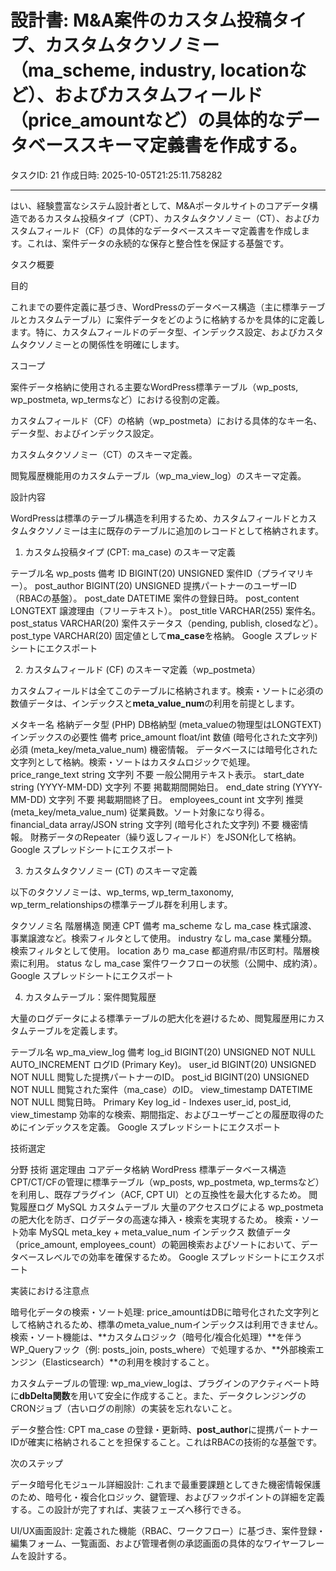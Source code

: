 # 設計書: M&A案件のカスタム投稿タイプ、カスタムタクソノミー（ma_scheme, industry, locationなど）、およびカスタムフィールド（price_amountなど）の具体的なデータベーススキーマ定義書を作成する。

タスクID: 21
作成日時: 2025-10-05T21:25:11.758282

---

はい、経験豊富なシステム設計者として、M&Aポータルサイトのコアデータ構造であるカスタム投稿タイプ（CPT）、カスタムタクソノミー（CT）、およびカスタムフィールド（CF）の具体的なデータベーススキーマ定義書を作成します。これは、案件データの永続的な保存と整合性を保証する基盤です。

タスク概要

目的

これまでの要件定義に基づき、WordPressのデータベース構造（主に標準テーブルとカスタムテーブル）に案件データをどのように格納するかを具体的に定義します。特に、カスタムフィールドのデータ型、インデックス設定、およびカスタムタクソノミーとの関係性を明確にします。

スコープ

案件データ格納に使用される主要なWordPress標準テーブル（wp_posts, wp_postmeta, wp_termsなど）における役割の定義。

カスタムフィールド（CF）の格納（wp_postmeta）における具体的なキー名、データ型、およびインデックス設定。

カスタムタクソノミー（CT）のスキーマ定義。

閲覧履歴機能用のカスタムテーブル（wp_ma_view_log）のスキーマ定義。

設計内容

WordPressは標準のテーブル構造を利用するため、カスタムフィールドとカスタムタクソノミーは主に既存のテーブルに追加のレコードとして格納されます。

1. カスタム投稿タイプ (CPT: ma_case) のスキーマ定義

テーブル名	wp_posts	備考
ID	BIGINT(20) UNSIGNED	案件ID（プライマリキー）。
post_author	BIGINT(20) UNSIGNED	提携パートナーのユーザーID（RBACの基盤）。
post_date	DATETIME	案件の登録日時。
post_content	LONGTEXT	譲渡理由（フリーテキスト）。
post_title	VARCHAR(255)	案件名。
post_status	VARCHAR(20)	案件ステータス（pending, publish, closedなど）。
post_type	VARCHAR(20)	固定値として**ma_case**を格納。
Google スプレッドシートにエクスポート

2. カスタムフィールド (CF) のスキーマ定義（wp_postmeta）

カスタムフィールドは全てこのテーブルに格納されます。検索・ソートに必須の数値データは、インデックスと**meta_value_num**の利用を前提とします。

メタキー名	格納データ型 (PHP)	DB格納型 (meta_valueの物理型はLONGTEXT)	インデックスの必要性	備考
price_amount	float/int	数値 (暗号化された文字列)	必須 (meta_key/meta_value_num)	機密情報。 データベースには暗号化された文字列として格納。検索・ソートはカスタムロジックで処理。
price_range_text	string	文字列	不要	一般公開用テキスト表示。
start_date	string (YYYY-MM-DD)	文字列	不要	掲載期間開始日。
end_date	string (YYYY-MM-DD)	文字列	不要	掲載期間終了日。
employees_count	int	文字列	推奨 (meta_key/meta_value_num)	従業員数。ソート対象になり得る。
financial_data	array/JSON string	文字列 (暗号化された文字列)	不要	機密情報。 財務データのRepeater（繰り返しフィールド）をJSON化して格納。
Google スプレッドシートにエクスポート

3. カスタムタクソノミー (CT) のスキーマ定義

以下のタクソノミーは、wp_terms, wp_term_taxonomy, wp_term_relationshipsの標準テーブル群を利用します。

タクソノミ名	階層構造	関連 CPT	備考
ma_scheme	なし	ma_case	株式譲渡、事業譲渡など。検索フィルタとして使用。
industry	なし	ma_case	業種分類。検索フィルタとして使用。
location	あり	ma_case	都道府県/市区町村。階層検索に利用。
status	なし	ma_case	案件ワークフローの状態（公開中、成約済）。
Google スプレッドシートにエクスポート

4. カスタムテーブル：案件閲覧履歴

大量のログデータによる標準テーブルの肥大化を避けるため、閲覧履歴用にカスタムテーブルを定義します。

テーブル名	wp_ma_view_log	備考
log_id	BIGINT(20) UNSIGNED NOT NULL AUTO_INCREMENT	ログID (Primary Key)。
user_id	BIGINT(20) UNSIGNED NOT NULL	閲覧した提携パートナーのID。
post_id	BIGINT(20) UNSIGNED NOT NULL	閲覧された案件（ma_case）のID。
view_timestamp	DATETIME NOT NULL	閲覧日時。
Primary Key	log_id	-
Indexes	user_id, post_id, view_timestamp	効率的な検索、期間指定、およびユーザーごとの履歴取得のためにインデックスを定義。
Google スプレッドシートにエクスポート

技術選定

分野	技術	選定理由
コアデータ格納	WordPress 標準データベース構造	CPT/CT/CFの管理に標準テーブル（wp_posts, wp_postmeta, wp_termsなど）を利用し、既存プラグイン（ACF, CPT UI）との互換性を最大化するため。
閲覧履歴ログ	MySQL カスタムテーブル	大量のアクセスログによる wp_postmeta の肥大化を防ぎ、ログデータの高速な挿入・検索を実現するため。
検索・ソート効率	MySQL meta_key + meta_value_num インデックス	数値データ（price_amount, employees_count）の範囲検索およびソートにおいて、データベースレベルでの効率を確保するため。
Google スプレッドシートにエクスポート

実装における注意点

暗号化データの検索・ソート処理: price_amountはDBに暗号化された文字列として格納されるため、標準のmeta_value_numインデックスは利用できません。検索・ソート機能は、**カスタムロジック（暗号化/複合化処理）**を伴うWP_Queryフック（例: posts_join, posts_where）で処理するか、**外部検索エンジン（Elasticsearch）**の利用を検討すること。

カスタムテーブルの管理: wp_ma_view_logは、プラグインのアクティベート時に**dbDelta関数**を用いて安全に作成すること。また、データクレンジングのCRONジョブ（古いログの削除）の実装を忘れないこと。

データ整合性: CPT ma_case の登録・更新時、**post_author**に提携パートナーIDが確実に格納されることを担保すること。これはRBACの技術的な基盤です。

次のステップ

データ暗号化モジュール詳細設計: これまで最重要課題としてきた機密情報保護のため、暗号化・複合化ロジック、鍵管理、およびフックポイントの詳細を定義する。この設計が完了すれば、実装フェーズへ移行できる。

UI/UX画面設計: 定義された機能（RBAC、ワークフロー）に基づき、案件登録・編集フォーム、一覧画面、および管理者側の承認画面の具体的なワイヤーフレームを設計する。